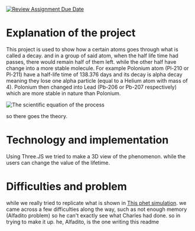 [![Review Assignment Due Date](https://classroom.github.com/assets/deadline-readme-button-24ddc0f5d75046c5622901739e7c5dd533143b0c8e959d652212380cedb1ea36.svg)](https://classroom.github.com/a/b06Iyued)

# Explanation of the project

This project is used to show how a certain atoms goes through what is called a decay. and in a group of said atom, when the half life time had passes, there would remain half of them left. while the other half have change into a more stable molecule. For example Polonium atom (Pl-210 or Pl-211) have a half-life time of 138.376 days and its decay is alpha decay meaning they lose one alpha particle (equal to a Helium atom with mass of 4). Polonium then changed into Lead (Pb-206 or Pb-207 respectively) which are more stable in nature than Polonium. 

![The scientific equation of the process](https://github.com/cg20231d/final-project-forest-foxes/assets/89778375/5df519a3-b8ba-4476-b246-040a56afbbde)

so there goes the theory.</br>

# Technology and implementation

Using Three.JS we tried to make a 3D view of the phenomenon. while the users can change the value of the lifetime. 

# Difficulties and problem

while we really tried to replicate what is shown in [This phet simulation](https://phet.colorado.edu/en/simulations/alpha-decay). we came across a few difficulties along the way, such as not enough memory (Alfadito problem) so he can't exactly see what Charles had done. so in trying to make it up. he, Alfadito, is the one writing this readme

